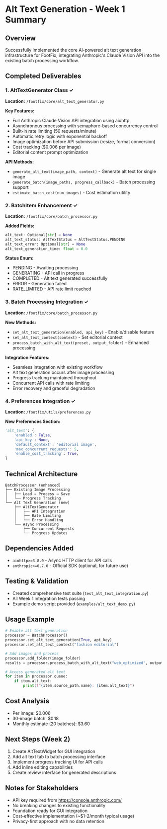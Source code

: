 # Alt Text Generation - Week 1 Summary

## Overview
Successfully implemented the core AI-powered alt text generation infrastructure for FootFix, integrating Anthropic's Claude Vision API into the existing batch processing workflow.

## Completed Deliverables

### 1. AltTextGenerator Class ✓
**Location:** `/footfix/core/alt_text_generator.py`

**Key Features:**
- Full Anthropic Claude Vision API integration using aiohttp
- Asynchronous processing with semaphore-based concurrency control
- Built-in rate limiting (50 requests/minute)
- Automatic retry logic with exponential backoff
- Image optimization before API submission (resize, format conversion)
- Cost tracking ($0.006 per image)
- Editorial content prompt optimization

**API Methods:**
- `generate_alt_text(image_path, context)` - Generate alt text for single image
- `generate_batch(image_paths, progress_callback)` - Batch processing support
- `estimate_batch_cost(num_images)` - Cost estimation utility

### 2. BatchItem Enhancement ✓
**Location:** `/footfix/core/batch_processor.py`

**Added Fields:**
```python
alt_text: Optional[str] = None
alt_text_status: AltTextStatus = AltTextStatus.PENDING
alt_text_error: Optional[str] = None
alt_text_generation_time: float = 0.0
```

**Status Enum:**
- PENDING - Awaiting processing
- GENERATING - API call in progress
- COMPLETED - Alt text generated successfully
- ERROR - Generation failed
- RATE_LIMITED - API rate limit reached

### 3. Batch Processing Integration ✓
**Location:** `/footfix/core/batch_processor.py`

**New Methods:**
- `set_alt_text_generation(enabled, api_key)` - Enable/disable feature
- `set_alt_text_context(context)` - Set editorial context
- `process_batch_with_alt_text(preset, output_folder)` - Enhanced processing

**Integration Features:**
- Seamless integration with existing workflow
- Alt text generation occurs after image processing
- Progress tracking maintained throughout
- Concurrent API calls with rate limiting
- Error recovery and graceful degradation

### 4. Preferences Integration ✓
**Location:** `/footfix/utils/preferences.py`

**New Preferences Section:**
```python
'alt_text': {
    'enabled': False,
    'api_key': None,
    'default_context': 'editorial image',
    'max_concurrent_requests': 5,
    'enable_cost_tracking': True,
}
```

## Technical Architecture

```
BatchProcessor (enhanced)
├── Existing Image Processing
│   ├── Load → Process → Save
│   └── Progress Tracking
└── Alt Text Generation (new)
    ├── AltTextGenerator
    │   ├── API Integration
    │   ├── Rate Limiting
    │   └── Error Handling
    └── Async Processing
        ├── Concurrent Requests
        └── Progress Updates
```

## Dependencies Added
- `aiohttp>=3.8.0` - Async HTTP client for API calls
- `anthropic>=0.7.0` - Official SDK (optional, for future use)

## Testing & Validation
- Created comprehensive test suite (`test_alt_text_integration.py`)
- All Week 1 integration tests passing
- Example demo script provided (`examples/alt_text_demo.py`)

## Usage Example

```python
# Enable alt text generation
processor = BatchProcessor()
processor.set_alt_text_generation(True, api_key)
processor.set_alt_text_context("fashion editorial")

# Add images and process
processor.add_folder(image_folder)
results = processor.process_batch_with_alt_text("web_optimized", output_folder)

# Access generated alt text
for item in processor.queue:
    if item.alt_text:
        print(f"{item.source_path.name}: {item.alt_text}")
```

## Cost Analysis
- Per image: $0.006
- 30-image batch: $0.18
- Monthly estimate (20 batches): $3.60

## Next Steps (Week 2)
1. Create AltTextWidget for GUI integration
2. Add alt text tab to batch processing interface
3. Implement progress tracking UI for API calls
4. Add inline editing capabilities
5. Create review interface for generated descriptions

## Notes for Stakeholders
- API key required from https://console.anthropic.com/
- No breaking changes to existing functionality
- Foundation ready for GUI integration
- Cost-effective implementation (~$1-2/month typical usage)
- Privacy-first approach with no data retention